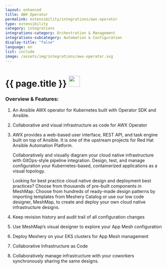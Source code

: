 ```yaml
---
layout: enhanced
title: AWX Operator
permalink: extensibility/integrations/awx-operator
type: extensibility
category: integrations
integrations-category: Orchestration & Management
integrations-subcategory: Automation & Configuration
display-title: "false"
language: en
list: include
image: /assets/img/integrations/awx-operator.svg
---
```


<h1>{{ page.title }} <img src="{{ page.image }}" style="width: 35px; height: 35px;" /></h1>


<!-- This needs replaced with the Category property, not the sub-category.
 #### About: An Ansible AWX operator for Kubernetes built with Operator SDK and Ansible. -->

### Overview & Features:

1. An Ansible AWX operator for Kubernetes built with Operator SDK and Ansible.

2. Collaborative and visual infrastructure as code for AWX Operator

4. AWX provides a web-based user interface, REST API, and task engine built on top of Ansible. It is one of the upstream projects for Red Hat Ansible Automation Platform.


    Collaboratively and visually diagram your cloud native infrastructure with GitOps-style pipeline integration. Design, test, and manage configuration your Kubernetes-based, containerized applications as a visual topology.



    Looking for best practice cloud native design and deployment best practices? Choose from thousands of pre-built components in MeshMap. Choose from hundreds of ready-made design patterns by importing templates from Meshery Catalog or use our low code designer, MeshMap, to create and deploy your own cloud native infrastructure designs.



5. Keep revision history and audit trail of all configuration changes

6. Use MeshMap&lsquo;s visual designer to explore your App Mesh configuration

7. Deploy Meshery on your EKS clusters for App Mesh management

8. Collaborative Infrastructure as Code

9. Collaboratively manage infrastructure with your coworkers synchronously sharing the same designs.

